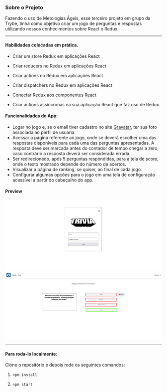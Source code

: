### Sobre o Projeto
Fazendo o uso de Metologias Ágeis, esse terceiro projeto em grupo da Trybe, tinha como objetivo criar um jogo de perguntas e respostas utilizando nossos conhecimentos sobre React e Redux.

---

#### Habilidades colocadas em prática.
  - Criar um store Redux em aplicações React

  - Criar reducers no Redux em aplicações React

  - Criar actions no Redux em aplicações React

  - Criar dispatchers no Redux em aplicações React

  - Conectar Redux aos componentes React

  - Criar actions assíncronas na sua aplicação React que faz uso de Redux.


#### Funcionalidades do App:
  - Logar no jogo e, se o email tiver cadastro no site [Gravatar](https://pt.gravatar.com/), ter sua foto associada ao perfil de usuária.
  - Acessar a página referente ao jogo, onde se deverá escolher uma das respostas disponíveis para cada uma das perguntas apresentadas. A resposta deve ser marcada antes do contador de tempo chegar a zero, caso contrário a resposta deverá ser considerada errada.
  - Ser redirecionado, após 5 perguntas respondidas, para a tela de score, onde o texto mostrado depende do número de acertos.
  - Visualizar a página de ranking, se quiser, ao final de cada jogo.
  - Configurar algumas opções para o jogo em uma tela de configuração acessível a partir do cabeçalho do app.

#### Preview
![](./trivia-preview.png)
![](./trivia-preview-2.png)

---
#### Para roda-lo localmente:
Clone o repositório e depois rode os seguintes comandos:

1. `npm install`

2. `npm start`
